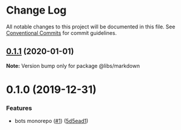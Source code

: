 # Change Log

All notable changes to this project will be documented in this file.
See [Conventional Commits](https://conventionalcommits.org) for commit guidelines.

## [0.1.1](https://github.com/mariusz-kabala/bots/compare/@libs/markdown@0.1.0...@libs/markdown@0.1.1) (2020-01-01)

**Note:** Version bump only for package @libs/markdown





# 0.1.0 (2019-12-31)


### Features

* bots monorepo ([#1](https://github.com/mariusz-kabala/bots/issues/1)) ([5d5ead1](https://github.com/mariusz-kabala/bots/commit/5d5ead1c84395760a2ebd56c8b3561e4f7c873d1))
